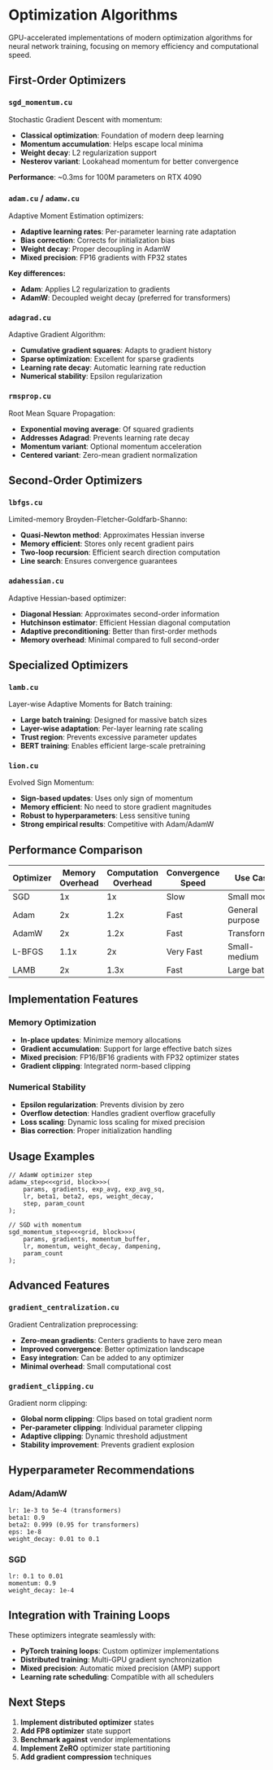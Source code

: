 # Optimization Algorithms

GPU-accelerated implementations of modern optimization algorithms for neural network training, focusing on memory efficiency and computational speed.

## First-Order Optimizers

### `sgd_momentum.cu`
Stochastic Gradient Descent with momentum:
- **Classical optimization**: Foundation of modern deep learning
- **Momentum accumulation**: Helps escape local minima
- **Weight decay**: L2 regularization support
- **Nesterov variant**: Lookahead momentum for better convergence

**Performance**: ~0.3ms for 100M parameters on RTX 4090

### `adam.cu` / `adamw.cu`
Adaptive Moment Estimation optimizers:
- **Adaptive learning rates**: Per-parameter learning rate adaptation
- **Bias correction**: Corrects for initialization bias
- **Weight decay**: Proper decoupling in AdamW
- **Mixed precision**: FP16 gradients with FP32 states

**Key differences:**
- **Adam**: Applies L2 regularization to gradients
- **AdamW**: Decoupled weight decay (preferred for transformers)

### `adagrad.cu`
Adaptive Gradient Algorithm:
- **Cumulative gradient squares**: Adapts to gradient history
- **Sparse optimization**: Excellent for sparse gradients
- **Learning rate decay**: Automatic learning rate reduction
- **Numerical stability**: Epsilon regularization

### `rmsprop.cu`
Root Mean Square Propagation:
- **Exponential moving average**: Of squared gradients
- **Addresses Adagrad**: Prevents learning rate decay
- **Momentum variant**: Optional momentum acceleration
- **Centered variant**: Zero-mean gradient normalization

## Second-Order Optimizers

### `lbfgs.cu`
Limited-memory Broyden-Fletcher-Goldfarb-Shanno:
- **Quasi-Newton method**: Approximates Hessian inverse
- **Memory efficient**: Stores only recent gradient pairs
- **Two-loop recursion**: Efficient search direction computation
- **Line search**: Ensures convergence guarantees

### `adahessian.cu`
Adaptive Hessian-based optimizer:
- **Diagonal Hessian**: Approximates second-order information
- **Hutchinson estimator**: Efficient Hessian diagonal computation
- **Adaptive preconditioning**: Better than first-order methods
- **Memory overhead**: Minimal compared to full second-order

## Specialized Optimizers

### `lamb.cu`
Layer-wise Adaptive Moments for Batch training:
- **Large batch training**: Designed for massive batch sizes
- **Layer-wise adaptation**: Per-layer learning rate scaling
- **Trust region**: Prevents excessive parameter updates
- **BERT training**: Enables efficient large-scale pretraining

### `lion.cu`
Evolved Sign Momentum:
- **Sign-based updates**: Uses only sign of momentum
- **Memory efficient**: No need to store gradient magnitudes
- **Robust to hyperparameters**: Less sensitive tuning
- **Strong empirical results**: Competitive with Adam/AdamW

## Performance Comparison

| Optimizer | Memory Overhead | Computation Overhead | Convergence Speed | Use Case |
|-----------|----------------|---------------------|-------------------|----------|
| SGD       | 1x             | 1x                  | Slow              | Small models |
| Adam      | 2x             | 1.2x                | Fast              | General purpose |
| AdamW     | 2x             | 1.2x                | Fast              | Transformers |
| L-BFGS    | 1.1x           | 2x                  | Very Fast         | Small-medium |
| LAMB      | 2x             | 1.3x                | Fast              | Large batch |

## Implementation Features

### Memory Optimization
- **In-place updates**: Minimize memory allocations
- **Gradient accumulation**: Support for large effective batch sizes
- **Mixed precision**: FP16/BF16 gradients with FP32 optimizer states
- **Gradient clipping**: Integrated norm-based clipping

### Numerical Stability
- **Epsilon regularization**: Prevents division by zero
- **Overflow detection**: Handles gradient overflow gracefully
- **Loss scaling**: Dynamic loss scaling for mixed precision
- **Bias correction**: Proper initialization handling

## Usage Examples

```cuda
// AdamW optimizer step
adamw_step<<<grid, block>>>(
    params, gradients, exp_avg, exp_avg_sq,
    lr, beta1, beta2, eps, weight_decay,
    step, param_count
);

// SGD with momentum
sgd_momentum_step<<<grid, block>>>(
    params, gradients, momentum_buffer,
    lr, momentum, weight_decay, dampening,
    param_count
);
```

## Advanced Features

### `gradient_centralization.cu`
Gradient Centralization preprocessing:
- **Zero-mean gradients**: Centers gradients to have zero mean
- **Improved convergence**: Better optimization landscape
- **Easy integration**: Can be added to any optimizer
- **Minimal overhead**: Small computational cost

### `gradient_clipping.cu`
Gradient norm clipping:
- **Global norm clipping**: Clips based on total gradient norm
- **Per-parameter clipping**: Individual parameter clipping
- **Adaptive clipping**: Dynamic threshold adjustment
- **Stability improvement**: Prevents gradient explosion

## Hyperparameter Recommendations

### Adam/AdamW
```
lr: 1e-3 to 5e-4 (transformers)
beta1: 0.9
beta2: 0.999 (0.95 for transformers)
eps: 1e-8
weight_decay: 0.01 to 0.1
```

### SGD
```
lr: 0.1 to 0.01
momentum: 0.9
weight_decay: 1e-4
```

## Integration with Training Loops

These optimizers integrate seamlessly with:
- **PyTorch training loops**: Custom optimizer implementations
- **Distributed training**: Multi-GPU gradient synchronization
- **Mixed precision**: Automatic mixed precision (AMP) support
- **Learning rate scheduling**: Compatible with all schedulers

## Next Steps

1. **Implement distributed optimizer** states
2. **Add FP8 optimizer** state support
3. **Benchmark against** vendor implementations
4. **Implement ZeRO** optimizer state partitioning
5. **Add gradient compression** techniques 